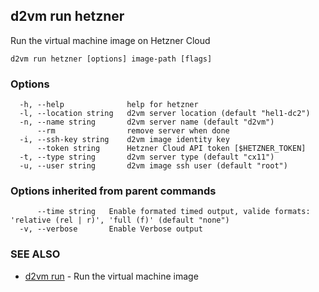 ## d2vm run hetzner

Run the virtual machine image on Hetzner Cloud

```
d2vm run hetzner [options] image-path [flags]
```

### Options

```
  -h, --help              help for hetzner
  -l, --location string   d2vm server location (default "hel1-dc2")
  -n, --name string       d2vm server name (default "d2vm")
      --rm                remove server when done
  -i, --ssh-key string    d2vm image identity key
      --token string      Hetzner Cloud API token [$HETZNER_TOKEN]
  -t, --type string       d2vm server type (default "cx11")
  -u, --user string       d2vm image ssh user (default "root")
```

### Options inherited from parent commands

```
      --time string   Enable formated timed output, valide formats: 'relative (rel | r)', 'full (f)' (default "none")
  -v, --verbose       Enable Verbose output
```

### SEE ALSO

* [d2vm run](d2vm_run.md)	 - Run the virtual machine image

